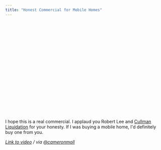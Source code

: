 ```yaml
---
title: "Honest Commercial for Mobile Homes"
---
```

<p><object width="480" height="295"><param name="movie" value="http://www.youtube.com/v/q-RLqLx1iYI&hl=en&fs=1&rel=0"></param><param name="allowFullScreen" value="true"></param><param name="allowscriptaccess" value="always"></param><embed src="http://www.youtube.com/v/q-RLqLx1iYI&hl=en&fs=1&rel=0" type="application/x-shockwave-flash" allowscriptaccess="always" allowfullscreen="true" width="480" height="295"></embed></object></p>
<p>I hope this is a real commercial.  I applaud you Robert Lee and <a href="http://cullmanliquidation.com/">Cullman Liquidation</a> for your honesty.  If I was buying a mobile home, I'd definitely buy one from you.</p>
<p><em><a href="http://www.youtube.com/watch?v=q-RLqLx1iYI">Link to video</a> / via <a href="http://twitter.com/cameronmoll/status/5073412821">@cameronmoll</a></em></p>
